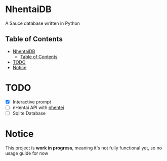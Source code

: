 # NhentaiDB
A Sauce database written in Python

## Table of Contents
- [NhentaiDB](#nhentaidb)
  - [Table of Contents](#table-of-contents)
- [TODO](#todo)
- [Notice](#notice)

# TODO
- [x] Interactive prompt
- [ ] nHentai API with [nhentei](https://pypi.org/project/nhentei)
- [ ] Sqlite Database

# Notice
This project is **work in progress**, meaning it's not fully functional yet, so no usage guide for now
